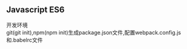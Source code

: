 ## Javascript ES6  
开发环境  
git(git init),npm(npm init)生成package.json文件,配置webpack.config.js和.babelrc文件
